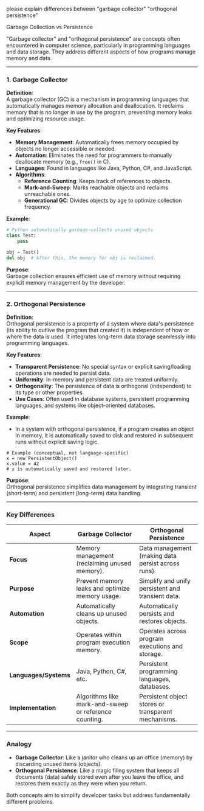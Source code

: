 please explain differences between "garbage collector" "orthogonal persistence"

Garbage Collection vs Persistence

"Garbage collector" and "orthogonal persistence" are concepts often encountered in computer science, particularly in programming languages and data storage. They address different aspects of how programs manage memory and data.

---

### **1. Garbage Collector**
**Definition**:  
A garbage collector (GC) is a mechanism in programming languages that automatically manages memory allocation and deallocation. It reclaims memory that is no longer in use by the program, preventing memory leaks and optimizing resource usage.

**Key Features**:
- **Memory Management**: Automatically frees memory occupied by objects no longer accessible or needed.
- **Automation**: Eliminates the need for programmers to manually deallocate memory (e.g., `free()` in C).
- **Languages**: Found in languages like Java, Python, C#, and JavaScript.
- **Algorithms**:
  - **Reference Counting**: Keeps track of references to objects.
  - **Mark-and-Sweep**: Marks reachable objects and reclaims unreachable ones.
  - **Generational GC**: Divides objects by age to optimize collection frequency.
  
**Example**:
```python
# Python automatically garbage-collects unused objects
class Test:
    pass

obj = Test()
del obj  # After this, the memory for obj is reclaimed.
```

**Purpose**:  
Garbage collection ensures efficient use of memory without requiring explicit memory management by the developer.

---

### **2. Orthogonal Persistence**
**Definition**:  
Orthogonal persistence is a property of a system where data's persistence (its ability to outlive the program that created it) is independent of how or where the data is used. It integrates long-term data storage seamlessly into programming languages.

**Key Features**:
- **Transparent Persistence**: No special syntax or explicit saving/loading operations are needed to persist data.
- **Uniformity**: In-memory and persistent data are treated uniformly.
- **Orthogonality**: The persistence of data is orthogonal (independent) to its type or other properties.
- **Use Cases**: Often used in database systems, persistent programming languages, and systems like object-oriented databases.

**Example**:
- In a system with orthogonal persistence, if a program creates an object in memory, it is automatically saved to disk and restored in subsequent runs without explicit saving logic.

```pseudo
# Example (conceptual, not language-specific)
x = new PersistentObject()
x.value = 42
# x is automatically saved and restored later.
```

**Purpose**:  
Orthogonal persistence simplifies data management by integrating transient (short-term) and persistent (long-term) data handling.

---

### **Key Differences**
| **Aspect**              | **Garbage Collector**                            | **Orthogonal Persistence**                          |
|--------------------------|-------------------------------------------------|----------------------------------------------------|
| **Focus**               | Memory management (reclaiming unused memory).   | Data management (making data persist across runs). |
| **Purpose**             | Prevent memory leaks and optimize memory usage. | Simplify and unify persistent and transient data.  |
| **Automation**          | Automatically cleans up unused objects.         | Automatically persists and restores objects.       |
| **Scope**               | Operates within program execution memory.       | Operates across program executions and storage.    |
| **Languages/Systems**   | Java, Python, C#, etc.                          | Persistent programming languages, databases.       |
| **Implementation**      | Algorithms like mark-and-sweep or reference counting. | Persistent object stores or transparent mechanisms. |

---

### **Analogy**
- **Garbage Collector**: Like a janitor who cleans up an office (memory) by discarding unused items (objects).
- **Orthogonal Persistence**: Like a magic filing system that keeps all documents (data) safely stored even after you leave the office, and restores them exactly as they were when you return.

Both concepts aim to simplify developer tasks but address fundamentally different problems.
